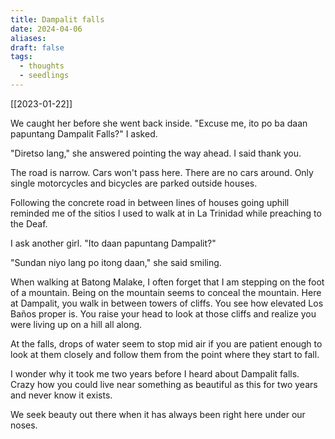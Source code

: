 ```yaml
---
title: Dampalit falls
date: 2024-04-06
aliases: 
draft: false
tags:
  - thoughts
  - seedlings
---
```

[[2023-01-22]]

We caught her before she went back inside. "Excuse me, ito po ba daan papuntang Dampalit Falls?" I asked.  
  
"Diretso lang," she answered pointing the way ahead. I said thank you.  
  
The road is narrow. Cars won't pass here. There are no cars around. Only single motorcycles and bicycles are parked outside houses.  
  
Following the concrete road in between lines of houses going uphill reminded me of the sitios I used to walk at in La Trinidad while preaching to the Deaf.  
  
I ask another girl. "Ito daan papuntang Dampalit?"  
  
"Sundan niyo lang po itong daan," she said smiling.  
  
When walking at Batong Malake, I often forget that I am stepping on the foot of a mountain. Being on the mountain seems to conceal the mountain. Here at Dampalit, you walk in between towers of cliffs. You see how elevated Los Baños proper is. You raise your head to look at those cliffs and realize you were living up on a hill all along.  
  
At the falls, drops of water seem to stop mid air if you are patient enough to look at them closely and follow them from the point where they start to fall.  
  
I wonder why it took me two years before I heard about Dampalit falls. Crazy how you could live near something as beautiful as this for two years and never know it exists.  
  
We seek beauty out there when it has always been right here under our noses.